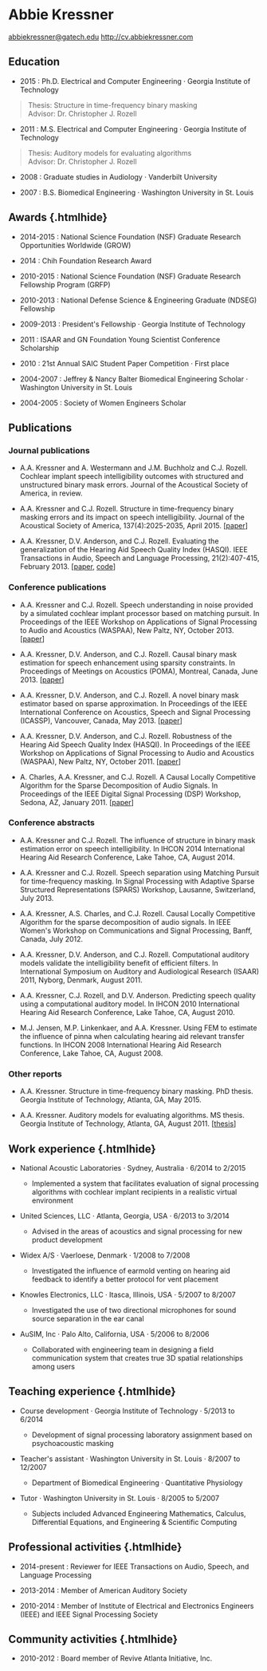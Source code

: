 Abbie Kressner
==============

[abbiekressner@gatech.edu](mailto:abbiekressner@gatech.edu)
<http://cv.abbiekressner.com>


Education
---------
* 2015
:   Ph.D. Electrical and Computer Engineering · Georgia Institute of Technology

>   Thesis: Structure in time-frequency binary masking  
>   Advisor: Dr. Christopher J. Rozell

* 2011
:   M.S. Electrical and Computer Engineering · Georgia Institute of Technology

>   Thesis: Auditory models for evaluating algorithms  
>   Advisor: Dr. Christopher J. Rozell

* 2008
:   Graduate studies in Audiology · Vanderbilt University

* 2007
:   B.S. Biomedical Engineering · Washington University in St. Louis


Awards {.htmlhide}
------
* 2014-2015
:   National Science Foundation (NSF) Graduate Research Opportunities Worldwide (GROW)

* 2014
:   Chih Foundation Research Award

* 2010-2015
:   National Science Foundation (NSF) Graduate Research Fellowship Program (GRFP)

* 2010-2013
:   National Defense Science & Engineering Graduate (NDSEG) Fellowship

* 2009-2013
:   President's Fellowship · Georgia Institute of Technology

* 2011
:   ISAAR and GN Foundation Young Scientist Conference Scholarship

* 2010
:   21st Annual SAIC Student Paper Competition · First place

* 2004-2007
:   Jeffrey & Nancy Balter Biomedical Engineering Scholar · Washington University in St. Louis

* 2004-2005
:   Society of Women Engineers Scholar


Publications
------------
### Journal publications
* A.A. Kressner and A. Westermann and J.M. Buchholz and C.J. Rozell. Cochlear implant speech intelligibility outcomes with structured and unstructured binary mask errors. Journal of the Acoustical Society of America, in review.

* A.A. Kressner and C.J. Rozell. Structure in time-frequency binary masking errors and its impact on speech intelligibility. Journal of the Acoustical Society of America, 137(4):2025-2035, April 2015. [[paper](http://dx.doi.org/10.1121/1.4916271)]

* A.A. Kressner, D.V. Anderson, and C.J. Rozell. Evaluating the generalization of the Hearing Aid Speech Quality Index (HASQI). IEEE Transactions in Audio, Speech and Language Processing, 21(2):407-415, February 2013. [[paper](http://cv.abbiekressner.com/papers/kressner-2013-evaluating.pdf), [code](https://github.com/abbiekressner/kressner-2013-evaluating)]

### Conference publications
* A.A. Kressner and C.J. Rozell. Speech understanding in noise provided by a simulated cochlear implant processor based on matching pursuit. In Proceedings of the IEEE Workshop on Applications of Signal Processing to Audio and Acoustics (WASPAA), New Paltz, NY, October 2013. [[paper](http://cv.abbiekressner.com/papers/kressner-2013-speech.pdf)]

* A.A. Kressner, D.V. Anderson, and C.J. Rozell. Causal binary mask estimation for speech enhancement using sparsity constraints. In Proceedings of Meetings on Acoustics (POMA), Montreal, Canada, June 2013. [[paper](http://cv.abbiekressner.com/papers/kressner-2013-causal.pdf)]

* A.A. Kressner, D.V. Anderson, and C.J. Rozell. A novel binary mask estimator based on sparse approximation. In Proceedings of the IEEE International Conference on Acoustics, Speech and Signal Processing (ICASSP), Vancouver, Canada, May 2013. [[paper](http://cv.abbiekressner.com/papers/kressner-2013-novel.pdf)]

* A.A. Kressner, D.V. Anderson, and C.J. Rozell. Robustness of the Hearing Aid Speech Quality Index (HASQI). In Proceedings of the IEEE Workshop on Applications of Signal Processing to Audio and Acoustics (WASPAA), New Paltz, NY, October 2011. [[paper](http://cv.abbiekressner.com/papers/kressner-2011-robustness.pdf)]

* A. Charles, A.A. Kressner, and C.J. Rozell. A Causal Locally Competitive Algorithm for the Sparse Decomposition of Audio Signals. In Proceedings of the IEEE Digital Signal Processing (DSP) Workshop, Sedona, AZ, January 2011. [[paper](http://cv.abbiekressner.com/papers/charles-2011-causal.pdf)]

### Conference abstracts
* A.A. Kressner and C.J. Rozell. The influence of structure in binary mask estimation error on speech intelligibility. In IHCON 2014 International Hearing Aid Research Conference, Lake Tahoe, CA, August 2014.

* A.A. Kressner and C.J. Rozell. Speech separation using Matching Pursuit for time-frequency masking. In Signal Processing with Adaptive Sparse Structured Representations (SPARS) Workshop, Lausanne, Switzerland, July 2013.

* A.A. Kressner, A.S. Charles, and C.J. Rozell. Causal Locally Competitive Algorithm for the sparse decomposition of audio signals. In IEEE Women's Workshop on Communications and Signal Processing, Banff, Canada, July 2012.

* A.A. Kressner, D.V. Anderson, and C.J. Rozell. Computational auditory models validate the intelligibility benefit of efficient filters. In International Symposium on Auditory and Audiological Research (ISAAR) 2011, Nyborg, Denmark, August 2011.

* A.A. Kressner, C.J. Rozell, and D.V. Anderson. Predicting speech quality using a computational auditory model. In IHCON 2010 International Hearing Aid Research Conference, Lake Tahoe, CA, August 2010.

* M.J. Jensen, M.P. Linkenkaer, and A.A. Kressner. Using FEM to estimate the influence of pinna when calculating hearing aid relevant transfer functions. In IHCON 2008 International Hearing Aid Research Conference, Lake Tahoe, CA, August 2008.

### Other reports
* A.A. Kressner. Structure in time-frequency binary masking. PhD thesis. Georgia Institute of Technology, Atlanta, GA, May 2015. 

* A.A. Kressner. Auditory models for evaluating algorithms. MS thesis. Georgia Institute of Technology, Atlanta, GA, August 2011. [[thesis](http://cv.abbiekressner.com/papers/kressner-2011-auditory.pdf)]


Work experience {.htmlhide}
---------------
* National Acoustic Laboratories · Sydney, Australia · 6/2014 to 2/2015

    - Implemented a system that facilitates evaluation of signal processing algorithms with cochlear implant recipients in a realistic virtual environment 

* United Sciences, LLC · Atlanta, Georgia, USA · 6/2013 to 3/2014

    - Advised in the areas of acoustics and signal processing for new product development

* Widex A/S · Vaerloese, Denmark · 1/2008 to 7/2008

    - Investigated the influence of earmold venting on hearing aid feedback to identify a better protocol for vent placement

* Knowles Electronics, LLC · Itasca, Illinois, USA · 5/2007 to 8/2007

    - Investigated the use of two directional microphones for sound source separation in the ear canal

* AuSIM, Inc · Palo Alto, California, USA · 5/2006 to 8/2006

    - Collaborated with engineering team in designing a field communication system that creates true 3D spatial relationships among users


Teaching experience {.htmlhide}
-------------------
* Course development · Georgia Institute of Technology · 5/2013 to 6/2014

    - Development of signal processing laboratory assignment based on psychoacoustic masking

* Teacher's assistant · Washington University in St. Louis · 8/2007 to 12/2007

    - Department of Biomedical Engineering · Quantitative Physiology

* Tutor · Washington University in St. Louis · 8/2005 to 5/2007

    - Subjects included Advanced Engineering Mathematics, Calculus, Differential Equations, and Engineering & Scientific Computing


Professional activities {.htmlhide}
-----------------------
* 2014-present
:   Reviewer for IEEE Transactions on Audio, Speech, and Language Processing

* 2013-2014
:   Member of American Auditory Society

* 2010-2014
:   Member of Institute of Electrical and Electronics Engineers (IEEE) and IEEE Signal Processing Society


Community activities {.htmlhide}
--------------------
* 2010-2012
:   Board member of Revive Atlanta Initiative, Inc.
